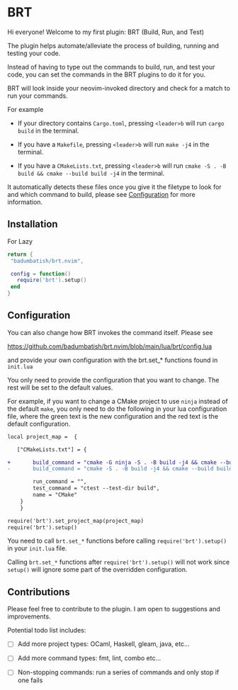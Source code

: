 # BRT

Hi everyone! Welcome to my first plugin: BRT (Build, Run, and Test)

The plugin helps automate/alleviate the process of building, running and testing your code.

Instead of having to type out the commands to build, run, and test your code, you can set the commands in the BRT plugins to do it for you.

BRT will look inside your neovim-invoked directory and check for a match to run your commands.

For example
- If your directory contains `Cargo.toml`, pressing `<leader>b` will run `cargo build` in the terminal.

- If you have a `Makefile`, pressing `<leader>b` will run `make -j4` in the terminal.

- If you have a `CMakeLists.txt`, pressing `<leader>b` will run `cmake -S . -B build && cmake --build build -j4` in the terminal.

It automatically detects these files once you give it the filetype to look for and which command to build, please see [Configuration](##Configuration) for more information.


## Installation
For Lazy   
```lua  
return {
 "badumbatish/brt.nvim",

 config = function()
   require('brt').setup()
 end
}
```

## Configuration
You can also change how BRT invokes the command itself. Please see 

https://github.com/badumbatish/brt.nvim/blob/main/lua/brt/config.lua

and provide your own configuration with the brt.set_* functions found in `init.lua`

You only need to provide the configuration that you want to change. The rest will be set to the default values.

For example, if you want to change a CMake project to use `ninja` instead of the default `make`, you only need to do the following in your lua configuration file,
where the green text is the new configuration and the red text is the default configuration.
```diff
local project_map =  {

   ["CMakeLists.txt"] = {

+       build_command = "cmake -G ninja -S . -B build -j4 && cmake --build build -j4",
-       build_command = "cmake -S . -B build -j4 && cmake --build build -j4",

        run_command = "",
        test_command = "ctest --test-dir build",
        name = "CMake"
    }
    }

require('brt').set_project_map(project_map)
require('brt').setup()
```
You need to call `brt.set_*` functions before calling `require('brt').setup()` in your `init.lua` file.

Calling `brt.set_*` functions after `require('brt').setup()` will not work since `setup()` will ignore some part of the overridden configuration.

## Contributions
Please feel free to contribute to the plugin. I am open to suggestions and improvements.

Potential todo list includes:
- [ ] Add more project types: OCaml, Haskell, gleam, java, etc...
- [ ] Add more command types: fmt, lint, combo  etc...
- [ ] Non-stopping commands: run a series of commands and only stop if one fails
 
